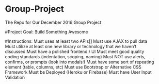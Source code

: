 # Group-Project
The Repo for Our December 2016 Group Project

#Project Goal:
Build Something Awesome

#Instructions:
Must uses at least two APIs[]
Must use AJAX to pull data
Must utilize at least one new library or technology that we haven’t discussed
Must have a polished frontend / UI
Must meet good quality coding standards (indentation, scoping, naming)
Must NOT use alerts, confirms, or prompts (look into modals!)
Must have some sort of repeating element (table, columns, etc)
Must use Bootstrap or Alternative CSS Framework
Must be Deployed (Heroku or Firebase)
Must have User Input Validation
